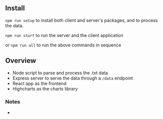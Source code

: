 ## Install

`npm run setup` to install both client and server's packages, and to process the data.

`npm run start` to run the server and the client application

or `npm run all` to run the above commands in sequence

## Overview

- Node script to parse and process the .txt data
- Express server to serve the data through a `/data` endpoint
- React app as the frontend
- Highcharts as the charts library


### Notes

- 
